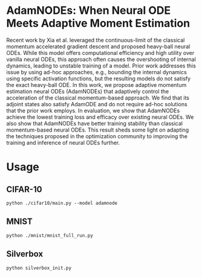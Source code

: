 # AdamNODEs: When Neural ODE Meets Adaptive Moment Estimation
Recent work by Xia et al. leveraged the continuous-limit of the classical momentum accelerated gradient descent and proposed heavy-ball neural ODEs. While this model offers computational efficiency and high utility over vanilla neural ODEs, this approach often causes the overshooting of internal dynamics, leading to unstable training of a model. Prior work addresses this issue by using ad-hoc approaches, e.g., bounding the internal dynamics using specific activation functions, but the resulting models do not satisfy the exact heavy-ball ODE. In this work, we propose adaptive momentum estimation neural ODEs (AdamNODEs) that adaptively control the acceleration of the classical momentum-based approach. We find that its adjoint states also satisfy AdamODE and do not require ad-hoc solutions that the prior work employs. In evaluation, we show that AdamNODEs achieve the lowest training loss and efficacy over existing neural ODEs. We also show that AdamNODEs have better training stability than classical momentum-based neural ODEs. This result sheds some light on adapting the techniques proposed in the optimization community to improving the training and inference of neural ODEs further.

# Usage

## CIFAR-10
~~~
python ./cifar10/main.py --model adamnode
~~~

## MNIST
~~~
python ./mnist/mnist_full_run.py
~~~

## Silverbox
~~~
python silverbox_init.py
~~~
